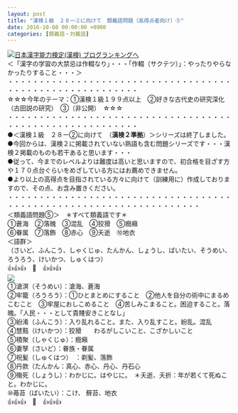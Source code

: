 ```yaml
---
layout: post
title: "漢検１級　２８ー②に向けて　類義語問題（高得点者向け）⑤"
date: 2016-10-08 00:00:00 +0900
categories: [類義語・対義語]
---
```


[![](/syuusyuu9701/assets/images/漢検１級-２８ー②に向けて-類義語問題（高得点者向け）⑤-br_c_3028_1.gif)](http://blog.with2.net/link.php?1659096:3028 "日本漢字能力検定(漢検) ブログランキングへ")[日本漢字能力検定(漢検) ブログランキングへ](http://blog.with2.net/link.php?1659096:3028)  
＜「漢字の学習の大禁忌は作輟なり」・・・「作輟（サクテツ）」：やったりやらなかったりすること・・・＞  
・・・・・・・・・・・・・・・・・・・・・・・・・・・・・・・・・・・・・・・・・・・・・・・・・・・・・・・・・  
☆☆☆今年のテーマ：①漢検１級１９９点以上　②好きな古代史の研究深化（古田説の研究）　③（非公開）　☆☆☆　　  
・・・・・・・・・・・・・・・・・・・・・・・・・・・・・・・・・・・・・・・・・・・・・・・・・・・・・・・・・  
●＜漢検１級　２８ー②に向けて　（**漢検２準拠**）＞シリーズは終了しました。  
●今回からは、漢検２に掲載されていない熟語も含む問題シリーズです・・・漢検２掲載のものも若干あると思います・・・  
●従って、今までのレベルよりは難度は高いと思いますので、初合格を目ざす方や１７０点台ぐらいをめざしている方にはお薦めできません。  
●より以上の高得点を目指されている方々に向けて（訓練用に）作成しておりますので、その点、お含み置きください。  
・・・・・・・・・・・・・・・・・・・・・・・・・・・・・・・・・・・・・・・・・・・・・・・・・・・・・・・・・・・・・・・・・・・  
＜類義語問題⑤＞　＊すべて類義語です＊  
①蒼海　②落魄　③混乱　④狡猾　⑤癇癪  
⑥眷属　⑦落飾　⑧赤心　⑨夭逝　⑩地衣  
＜語群＞  
（さいど、ふんこう、しゃくじゅ、たんかん、しょうし、ばいたい、そうめい、ろうろう、けいかつ、しゅくはつ）  
👍👍👍　🐒　👍👍👍  
![](/syuusyuu9701/assets/images/漢検１級-２８ー②に向けて-類義語問題（高得点者向け）⑤-6c406f8894d12bc31fb1993b0684d899.jpg)  
①滄溟（そうめい）：滄海、蒼海  
②牢籠（ろうろう）：①ひとまとめにすること　②他人を自分の術中にまるめこむこと　③牢屋におしこめること　④苦しみこまること。困迫すること。落魄。「人民・・・として貴賤安きことなし」  
③紛淆（ふんこう）：入り乱れること。また、入り乱すこと。紛乱。混乱  
④慧黠（けいかつ）：狡猾　　わるがしこいこと、こざかしいこと  
⑤積聚（しゃくじゅ）：癇癪  
⑥妻孥（さいど）：眷族・眷属  
⑦祝髪（しゅくはつ）　：剃髪、落飾　  
⑧丹款（たんかん：真心、赤心、丹心、丹石心  
⑨殤死（しょうし）：わかじに。はやじに。　＊夭逝、夭折：年が若くて死ぬこと。わかじに。  
⑩苺苔（ばいたい）：こけ、 蘚苔、地衣  
👍👍👍　🐒　👍👍👍  
